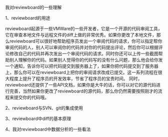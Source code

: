 我对reviewboard的一些理解

1、reviewboard的用途

  reviewboard起源于一些VMWare的一些开发者，它是一个开源的代码审阅工具，它在审查本地文件与远程文件的diff上做的非常优秀。如果你更改了本地文件，那么reviewboard可以很好地帮助程序员发出一个审阅代码的请求，你可以指定帮你审阅代码的人，别人可以审阅你的代码并对你的代码提出评论，然后你可以根据评论修改自己的代码并再次发出一个审阅代码的请求。同时你还可以上传一些截图帮助别人理解你的代码。如果别人觉得你的代码写的没有什么问题，那么他会给你发一个通知，告诉你可以把代码提交到服务器上了，如果你把代码提交到了服务器上，那么你可以在reviewboard上把你的审阅请求改成已提交。这一系列流程在很大程度上提升了程序员的开发效率，节省了程序员的宝贵时间。
  同时，reviewboard还提供了一些API文档，如果你是大牛的话，你可以对它的源代码进行完善，当然如果你更改了reviewboard的源代码，那么你仍然需要按照刚才的流程来提交你的代码哦。

2、reviewboard与SVN、git的集成使用

3、reviewboard中diff的基本原理

4、我对reviewboard中数据分析的一些看法
